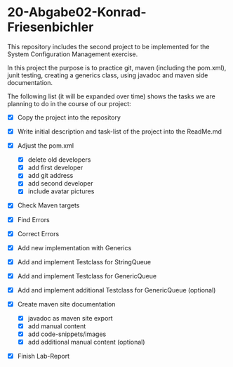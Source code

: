 # 20-Abgabe02-Konrad-Friesenbichler

This repository includes the second project to be implemented 
for the System Configuration Management exercise. 

In this project the purpose is to practice git, maven (including the pom.xml), 
junit testing, creating a generics class, using javadoc and maven side documentation. 

The following list (it will be expanded over time) 
shows the tasks we are planning to do in the course of our project: 

- [x] Copy the project into the repository
- [x] Write initial description and task-list of the project into the ReadMe.md 
- [x] Adjust the pom.xml
  - [x] delete old developers  
  - [x] add first developer 
  - [x] add git address
  - [x] add second developer 
  - [x] include avatar pictures
- [x] Check Maven targets
- [x] Find Errors
- [x] Correct Errors
- [x] Add new implementation with Generics
- [x] Add and implement Testclass for StringQueue
- [x] Add and implement Testclass for GenericQueue
- [x] Add and implement additional Testclass for GenericQueue (optional)
- [x] Create maven site documentation
  - [x] javadoc as maven site export
  - [x] add manual content
  - [x] add code-snippets/images
  - [x] add additional manual content (optional)
- [x] Finish Lab-Report
 
